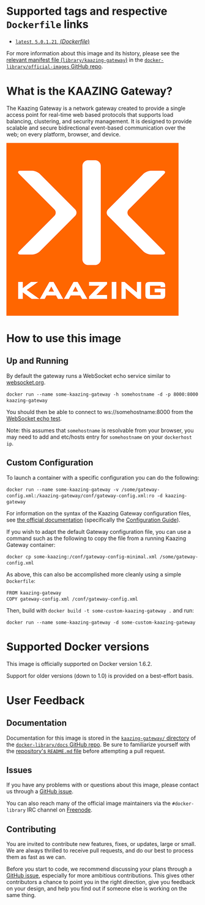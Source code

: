 # Supported tags and respective `Dockerfile` links

-	[`latest`, `5.0.1.21`, (*Dockerfile*)](https://github.com/kaazing/gateway.docker/blob/master/Dockerfile)

For more information about this image and its history, please see the [relevant manifest file (`library/kaazing-gateway`)](https://github.com/docker-library/official-images/blob/master/library/kaazing-gateway) in the [`docker-library/official-images` GitHub repo](https://github.com/docker-library/official-images).

# What is the KAAZING Gateway?

The Kaazing Gateway is a network gateway created to provide a single access point for real-time web based protocols that supports load balancing, clustering, and security management. It is designed to provide scalable and secure bidirectional event-based communication over the web; on every platform, browser, and device.

![logo](https://raw.githubusercontent.com/docker-library/docs/master/kaazing-gateway/logo.png)

# How to use this image

## Up and Running

By default the gateway runs a WebSocket echo service similar to [websocket.org](https://www.websocket.org/echo.html).

	docker run --name some-kaazing-gateway -h somehostname -d -p 8000:8000 kaazing-gateway

You should then be able to connect to ws://somehostname:8000 from the [WebSocket echo test](https://www.websocket.org/echo.html).

Note: this assumes that `somehostname` is resolvable from your browser, you may need to add and etc/hosts entry for `somehostname` on your `dockerhost ip`.

## Custom Configuration

To launch a container with a specific configuration you can do the following:

	docker run --name some-kaazing-gateway -v /some/gateway-config.xml:/kaazing-gateway/conf/gateway-config.xml:ro -d kaazing-gateway

For information on the syntax of the Kaazing Gateway configuration files, see [the official documentation](http://developer.kaazing.com/documentation/5.0/index.html) (specifically the [Configuration Guide](http://developer.kaazing.com/documentation/5.0/admin-reference/r_conf_elementindex.html)).

If you wish to adapt the default Gateway configuration file, you can use a command such as the following to copy the file from a running Kaazing Gateway container:

	docker cp some-kaazing:/conf/gateway-config-minimal.xml /some/gateway-config.xml

As above, this can also be accomplished more cleanly using a simple `Dockerfile`:

	FROM kaazing-gateway
	COPY gateway-config.xml /conf/gateway-config.xml

Then, build with `docker build -t some-custom-kaazing-gateway .` and run:

	docker run --name some-kaazing-gateway -d some-custom-kaazing-gateway

# Supported Docker versions

This image is officially supported on Docker version 1.6.2.

Support for older versions (down to 1.0) is provided on a best-effort basis.

# User Feedback

## Documentation

Documentation for this image is stored in the [`kaazing-gateway/` directory](https://github.com/docker-library/docs/tree/master/kaazing-gateway) of the [`docker-library/docs` GitHub repo](https://github.com/docker-library/docs). Be sure to familiarize yourself with the [repository's `README.md` file](https://github.com/docker-library/docs/blob/master/README.md) before attempting a pull request.

## Issues

If you have any problems with or questions about this image, please contact us through a [GitHub issue](https://github.com/kaazing/gateway.docker/issues).

You can also reach many of the official image maintainers via the `#docker-library` IRC channel on [Freenode](https://freenode.net).

## Contributing

You are invited to contribute new features, fixes, or updates, large or small. We are always thrilled to receive pull requests, and do our best to process them as fast as we can.

Before you start to code, we recommend discussing your plans through a [GitHub issue](https://github.com/kaazing/gateway.docker/issues), especially for more ambitious contributions. This gives other contributors a chance to point you in the right direction, give you feedback on your design, and help you find out if someone else is working on the same thing.

